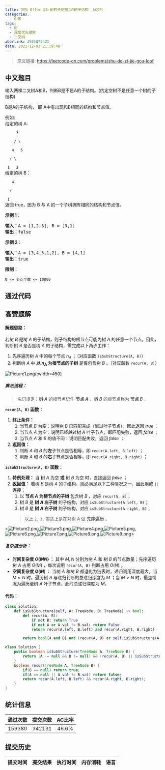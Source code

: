 ```yaml
---
title: 剑指 Offer 26-树的子结构(树的子结构  LCOF)
categories:
  - 中等
tags:
  - 树
  - 深度优先搜索
  - 二叉树
abbrlink: 3925072421
date: 2021-12-03 21:39:48
---
```


> 原文链接: https://leetcode-cn.com/problems/shu-de-zi-jie-gou-lcof




## 中文题目
<div><p>输入两棵二叉树A和B，判断B是不是A的子结构。(约定空树不是任意一个树的子结构)</p>

<p>B是A的子结构， 即 A中有出现和B相同的结构和节点值。</p>

<p>例如:<br>
给定的树 A:</p>

<p><code>&nbsp; &nbsp; &nbsp;3<br>
&nbsp; &nbsp; / \<br>
&nbsp; &nbsp;4 &nbsp; 5<br>
&nbsp; / \<br>
&nbsp;1 &nbsp; 2</code><br>
给定的树 B：</p>

<p><code>&nbsp; &nbsp;4&nbsp;<br>
&nbsp; /<br>
&nbsp;1</code><br>
返回 true，因为 B 与 A 的一个子树拥有相同的结构和节点值。</p>

<p><strong>示例 1：</strong></p>

<pre><strong>输入：</strong>A = [1,2,3], B = [3,1]
<strong>输出：</strong>false
</pre>

<p><strong>示例 2：</strong></p>

<pre><strong>输入：</strong>A = [3,4,5,1,2], B = [4,1]
<strong>输出：</strong>true</pre>

<p><strong>限制：</strong></p>

<p><code>0 &lt;= 节点个数 &lt;= 10000</code></p>
</div>

## 通过代码
<RecoDemo>
</RecoDemo>


## 高赞题解
#### 解题思路：

若树 $B$ 是树 $A$ 的子结构，则子结构的根节点可能为树 $A$ 的任意一个节点。因此，判断树 $B$ 是否是树 $A$ 的子结构，需完成以下两步工作：

1. 先序遍历树 $A$ 中的每个节点 $n_A$ ；（对应函数 `isSubStructure(A, B)`）
2. 判断树 $A$ 中 **以 $n_A$ 为根节点的子树** 是否包含树 $B$ 。（对应函数 `recur(A, B)`）

![Picture1.png](../images/shu-de-zi-jie-gou-lcof-0.png){:width=450}

##### 算法流程：

> 名词规定：**树 $A$** 的根节点记作 **节点 $A$** ，**树 $B$** 的根节点称为 **节点 $B$**  。  

**`recur(A, B)` 函数：**

1. **终止条件：**
    1. 当节点 $B$ 为空：说明树 $B$ 已匹配完成（越过叶子节点），因此返回 $true$ ；
    2. 当节点 $A$ 为空：说明已经越过树 $A$ 叶子节点，即匹配失败，返回 $false$ ；
    3. 当节点 $A$ 和 $B$ 的值不同：说明匹配失败，返回 $false$ ；
2. **返回值：**
    1. 判断 $A$ 和 $B$ 的**左**子节点是否相等，即 `recur(A.left, B.left)` ；
    2. 判断 $A$ 和 $B$ 的**右**子节点是否相等，即 `recur(A.right, B.right)` ；

**`isSubStructure(A, B)` 函数：**

1. **特例处理：** 当 树 $A$ 为空 **或** 树 $B$ 为空 时，直接返回 $false$ ；
2. **返回值：** 若树 $B$ 是树 $A$ 的子结构，则必满足以下三种情况之一，因此用或 `||` 连接；
    1. 以 **节点 $A$ 为根节点的子树** 包含树 $B$ ，对应 `recur(A, B)`；
    2. 树 $B$ 是 **树 $A$ 左子树** 的子结构，对应 `isSubStructure(A.left, B)`；
    3. 树 $B$ 是 **树 $A$ 右子树** 的子结构，对应 `isSubStructure(A.right, B)`；
    > 以上 `2.` `3.` 实质上是在对树 $A$ 做 **先序遍历** 。

<![Picture2.png](../images/shu-de-zi-jie-gou-lcof-1.png),![Picture3.png](../images/shu-de-zi-jie-gou-lcof-2.png),![Picture4.png](../images/shu-de-zi-jie-gou-lcof-3.png),![Picture5.png](../images/shu-de-zi-jie-gou-lcof-4.png),![Picture6.png](../images/shu-de-zi-jie-gou-lcof-5.png),![Picture7.png](../images/shu-de-zi-jie-gou-lcof-6.png),![Picture8.png](../images/shu-de-zi-jie-gou-lcof-7.png),![Picture9.png](../images/shu-de-zi-jie-gou-lcof-8.png)>

##### 复杂度分析：

- **时间复杂度 $O(MN)$ ：** 其中 $M,N$ 分别为树 $A$ 和 树 $B$ 的节点数量；先序遍历树 $A$ 占用 $O(M)$ ，每次调用 `recur(A, B)` 判断占用 $O(N)$  。
- **空间复杂度 $O(M)$ ：** 当树 $A$ 和树 $B$ 都退化为链表时，递归调用深度最大。当 $M \leq N$ 时，遍历树 $A$ 与递归判断的总递归深度为 $M$ ；当 $M>N$ 时，最差情况为遍历至树 $A$ 叶子节点，此时总递归深度为 $M$。

#### 代码：

```python []
class Solution:
    def isSubStructure(self, A: TreeNode, B: TreeNode) -> bool:
        def recur(A, B):
            if not B: return True
            if not A or A.val != B.val: return False
            return recur(A.left, B.left) and recur(A.right, B.right)

        return bool(A and B) and (recur(A, B) or self.isSubStructure(A.left, B) or self.isSubStructure(A.right, B))
```

```java []
class Solution {
    public boolean isSubStructure(TreeNode A, TreeNode B) {
        return (A != null && B != null) && (recur(A, B) || isSubStructure(A.left, B) || isSubStructure(A.right, B));
    }
    boolean recur(TreeNode A, TreeNode B) {
        if(B == null) return true;
        if(A == null || A.val != B.val) return false;
        return recur(A.left, B.left) && recur(A.right, B.right);
    }
}
```

## 统计信息
| 通过次数 | 提交次数 | AC比率 |
| :------: | :------: | :------: |
|    159380    |    342131    |   46.6%   |

## 提交历史
| 提交时间 | 提交结果 | 执行时间 |  内存消耗  | 语言 |
| :------: | :------: | :------: | :--------: | :--------: |
